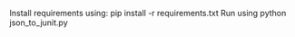 Install requirements using: pip install -r requirements.txt
Run using python json_to_junit.py <json file path>